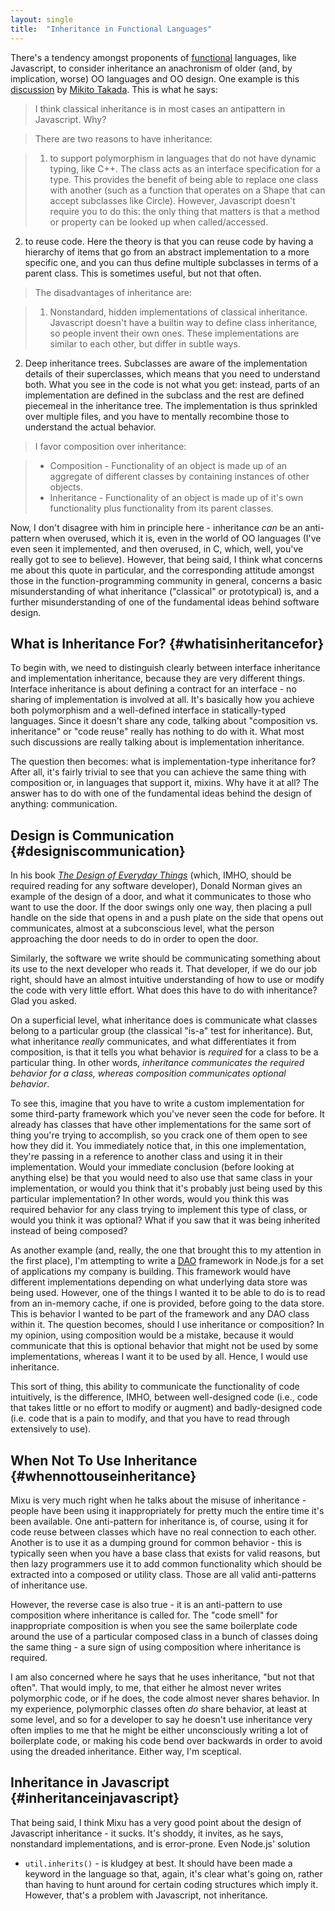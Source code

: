 ```yaml
---
layout: single
title:  "Inheritance in Functional Languages"
---
```


There\'s a tendency amongst proponents of
[functional](http://en.wikipedia.org/wiki/Functional_programming)
languages, like Javascript, to consider inheritance an anachronism of
older (and, by implication, worse) OO languages and OO design. One
example is this [discussion](http://book.mixu.net/node/ch6.html) by
[Mikito Takada](http://mixu.net). This is what he says:

> I think classical inheritance is in most cases an antipattern in
> Javascript. Why?

> There are two reasons to have inheritance:

> 1.  to support polymorphism in languages that do not have dynamic
>     typing, like C++. The class acts as an interface specification for
>     a type. This provides the benefit of being able to replace one
>     class with another (such as a function that operates on a Shape
>     that can accept subclasses like Circle). However, Javascript
>     doesn\'t require you to do this: the only thing that matters is
>     that a method or property can be looked up when called/accessed.

2.  to reuse code. Here the theory is that you can reuse code by having
    a hierarchy of items that go from an abstract implementation to a
    more specific one, and you can thus define multiple subclasses in
    terms of a parent class. This is sometimes useful, but not that
    often.

> The disadvantages of inheritance are:

> 1.  Nonstandard, hidden implementations of classical inheritance.
>     Javascript doesn\'t have a builtin way to define class
>     inheritance, so people invent their own ones. These
>     implementations are similar to each other, but differ in subtle
>     ways.

2.  Deep inheritance trees. Subclasses are aware of the implementation
    details of their superclasses, which means that you need to
    understand both. What you see in the code is not what you get:
    instead, parts of an implementation are defined in the subclass and
    the rest are defined piecemeal in the inheritance tree. The
    implementation is thus sprinkled over multiple files, and you have
    to mentally recombine those to understand the actual behavior.

> I favor composition over inheritance:

> -   Composition - Functionality of an object is made up of an
>     aggregate of different classes by containing instances of other
>     objects.
> -   Inheritance - Functionality of an object is made up of it\'s own
>     functionality plus functionality from its parent classes.

Now, I don\'t disagree with him in principle here - inheritance *can* be
an anti-pattern when overused, which it is, even in the world of OO
languages (I\'ve even seen it implemented, and then overused, in C,
which, well, you\'ve really got to see to believe). However, that being
said, I think what concerns me about this quote in particular, and the
corresponding attitude amongst those in the function-programming
community in general, concerns a basic misunderstanding of what
inheritance (\"classical\" or prototypical) is, and a further
misunderstanding of one of the fundamental ideas behind software design.

What is Inheritance For? {#whatisinheritancefor}
------------------------

To begin with, we need to distinguish clearly between interface
inheritance and implementation inheritance, because they are very
different things. Interface inheritance is about defining a contract for
an interface - no sharing of implementation is involved at all. It\'s
basically how you achieve both polymorphism and a well-defined interface
in statically-typed languages. Since it doesn\'t share any code, talking
about \"composition vs. inheritance\" or \"code reuse\" really has
nothing to do with it. What most such discussions are really talking
about is implementation inheritance.

The question then becomes: what is implementation-type inheritance for?
After all, it\'s fairly trivial to see that you can achieve the same
thing with composition or, in languages that support it, mixins. Why
have it at all? The answer has to do with one of the fundamental ideas
behind the design of anything: communication.

Design is Communication {#designiscommunication}
-----------------------

In his book [*The Design of Everyday
Things*](http://en.wikipedia.org/wiki/The_Design_of_Everyday_Things)
(which, IMHO, should be required reading for any software developer),
Donald Norman gives an example of the design of a door, and what it
communicates to those who want to use the door. If the door swings only
one way, then placing a pull handle on the side that opens in and a push
plate on the side that opens out communicates, almost at a subconscious
level, what the person approaching the door needs to do in order to open
the door.

Similarly, the software we write should be communicating something about
its use to the next developer who reads it. That developer, if we do our
job right, should have an almost intuitive understanding of how to use
or modify the code with very little effort. What does this have to do
with inheritance? Glad you asked.

On a superficial level, what inheritance does is communicate what
classes belong to a particular group (the classical \"is-a\" test for
inheritance). But, what inheritance *really* communicates, and what
differentiates it from composition, is that it tells you what behavior
is *required* for a class to be a particular thing. In other words,
*inheritance communicates the required behavior for a class, whereas
composition communicates optional behavior*.

To see this, imagine that you have to write a custom implementation for
some third-party framework which you\'ve never seen the code for before.
It already has classes that have other implementations for the same sort
of thing you\'re trying to accomplish, so you crack one of them open to
see how they did it. You immediately notice that, in this one
implementation, they\'re passing in a reference to another class and
using it in their implementation. Would your immediate conclusion
(before looking at anything else) be that you would need to also use
that same class in your implementation, or would you think that it\'s
probably just being used by this particular implementation? In other
words, would you think this was required behavior for any class trying
to implement this type of class, or would you think it was optional?
What if you saw that it was being inherited instead of being composed?

As another example (and, really, the one that brought this to my
attention in the first place), I\'m attempting to write a
[DAO](https://www.geekheads.net/inheritance-in-functional-languages/)
framework in Node.js for a set of applications my company is building.
This framework would have different implementations depending on what
underlying data store was being used. However, one of the things I
wanted it to be able to do is to read from an in-memory cache, if one is
provided, before going to the data store. This is behavior I wanted to
be part of the framework and any DAO class within it. The question
becomes, should I use inheritance or composition? In my opinion, using
composition would be a mistake, because it would communicate that this
is optional behavior that might not be used by some implementations,
whereas I want it to be used by all. Hence, I would use inheritance.

This sort of thing, this ability to communicate the functionality of
code intuitively, is the difference, IMHO, between well-designed code
(i.e., code that takes little or no effort to modify or augment) and
badly-designed code (i.e. code that is a pain to modify, and that you
have to read through extensively to use).

When Not To Use Inheritance {#whennottouseinheritance}
---------------------------

Mixu is very much right when he talks about the misuse of inheritance -
people have been using it inappropriately for pretty much the entire
time it\'s been available. One anti-pattern for inheritance is, of
course, using it for code reuse between classes which have no real
connection to each other. Another is to use it as a dumping ground for
common behavior - this is typically seen when you have a base class that
exists for valid reasons, but then lazy programmers use it to add common
functionality which should be extracted into a composed or utility
class. Those are all valid anti-patterns of inheritance use.

However, the reverse case is also true - it is an anti-pattern to use
composition where inheritance is called for. The \"code smell\" for
inappropriate composition is when you see the same boilerplate code
around the use of a particular composed class in a bunch of classes
doing the same thing - a sure sign of using composition where
inheritance is required.

I am also concerned where he says that he uses inheritance, \"but not
that often\". That would imply, to me, that either he almost never
writes polymorphic code, or if he does, the code almost never shares
behavior. In my experience, polymorphic classes often *do* share
behavior, at least at some level, and so for a developer to say he
doesn\'t use inheritance very often implies to me that he might be
either unconsciously writing a lot of boilerplate code, or making his
code bend over backwards in order to avoid using the dreaded
inheritance. Either way, I\'m sceptical.

Inheritance in Javascript {#inheritanceinjavascript}
-------------------------

That being said, I think Mixu has a very good point about the design of
Javascript inheritance - it sucks. It\'s shoddy, it invites, as he says,
nonstandard implementations, and is error-prone. Even Node.js\' solution
- `util.inherits()` - is kludgey at best. It should have been made a
keyword in the language so that, again, it\'s clear what\'s going on,
rather than having to hunt around for certain coding structures which
imply it. However, that\'s a problem with Javascript, not inheritance.
